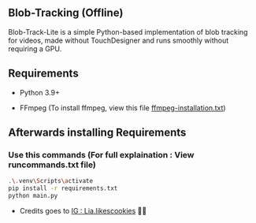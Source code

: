 ## Blob-Tracking (Offline)

Blob-Track-Lite is a simple Python-based implementation of blob tracking for videos, made without TouchDesigner and runs smoothly without requiring a GPU.

## Requirements

- Python 3.9+

- FFmpeg (To install ffmpeg, view this file [ffmpeg-installation.txt](https://github.com/XO-NOVA/Blob-Track-Lite/blob/main/ffmpeg-installation.txt))
   

## Afterwards installing Requirements

### Use this commands (For full explaination : View runcommands.txt file)

```bash
.\.venv\Scripts\activate
pip install -r requirements.txt
python main.py
```
- Credits goes to [IG : Lia.likescookies](https://www.instagram.com/lia.likescookies) 👍🏻

